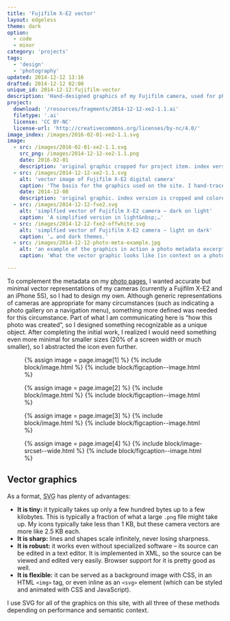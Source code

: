 ```yaml
---
title: 'Fujifilm X-E2 vector'
layout: edgeless
theme: dark
option:
  - code
  - minor
category: 'projects'
tags:
  - 'design'
  - 'photography'
updated: 2014-12-12 13:16
drafted: 2014-12-12 02:00
unique_id: 2014-12-12:fujifilm-vector
description: 'Hand-designed graphics of my Fujifilm camera, used for photo metadata on this site.'
project:
  download: '/resources/fragments/2014-12-12-xe2-1.1.ai'
  filetype: '.ai'
  license: 'CC BY-NC'
  license-url: 'http://creativecommons.org/licenses/by-nc/4.0/'
image_index: /images/2016-02-01-xe2-1.1.svg
image:
  - src: /images/2016-02-01-xe2-1.1.svg
    src_png: /images/2014-12-12-xe2-1.1.png
    date: 2016-02-01
    description: 'original graphic cropped for project item. index version is cropped and colored gray07'
  - src: /images/2014-12-12-xe2-1.1.svg
    alt: 'vector image of Fujifilm X-E2 digital camera'
    caption: 'The basis for the graphics used on the site. I hand-traced an image of the camera in Adobe Illustrator. I could have automated this process, but I preferred to brush up on Illustrator and create a more maintainable result.'
    date: 2014-12-08
    description: 'original graphic. index version is cropped and colored gray7'
  - src: /images/2014-12-12-fxe2.svg
    alt: 'simplfied vector of Fujifilm X-E2 camera – dark on light'
    caption: 'A simplified version in light&nbsp;…'
  - src: /images/2014-12-12-fxe2-offwhite.svg
    alt: 'simplfied vector of Fujifilm X-E2 camera – light on dark'
    caption: '… and dark themes.'
  - src: /images/2014-12-12-photo-meta-example.jpg
    alt: 'an example of the graphics in action a photo metadata excerpt'
    caption: 'What the vector graphic looks like [in context on a photo page](/2014/11/turntable/).'

---
```


To complement the metadata on my [photo pages](/photography/), I wanted accurate but minimal vector representations of my cameras (currently a Fujifilm X-E2 and an iPhone 5S), so I had to design my own. Although generic representations of cameras are appropriate for many circumstances (such as indicating a photo gallery on a navigation menu), something more defined was needed for this circumstance. Part of what I am communicating here is “how this photo was created”, so I designed something recognizable as a unique object. After completing the initial work, I realized I would need something even more minimal for smaller sizes (20% of a screen width or much smaller), so I abstracted the icon even further.

<figure class="image--wide svg light noedges">
  {% assign image = page.image[1] %}
  {% include block/image.html %}
  {% include block/figcaption--image.html %}
</figure>

<div class="grid--wide">
  <figure class="grid-figure svg light noedges">
    {% assign image = page.image[2] %}
    {% include block/image.html %}
    {% include block/figcaption--image.html %}
  </figure>
  <figure class="grid-figure svg dark noedges">
    {% assign image = page.image[3] %}
    {% include block/image.html %}
    {% include block/figcaption--image.html %}
  </figure>
</div>

<figure class="image--wide">
  {% assign image = page.image[4] %}
  {% include block/image-srcset--wide.html %}
  {% include block/figcaption--image.html %}
</figure>

## Vector graphics

As a format, <abbr title="Scalable Vector Graphics">SVG</abbr> has plenty of advantages:

- **It is tiny:** it typically takes up only a few hundred bytes up to a few kilobytes. This is typically a fraction of what a large `.png` file might take up. My icons typically take less than 1 KB, but these camera vectors are more like 2.5 KB each.
- **It is sharp:** lines and shapes scale infinitely, never losing sharpness.
- **It is robust:** it works even without specialized software – its source can be edited in a text editor. It is implemented in XML, so the source can be viewed and edited very easily. Browser support for it is pretty good as well.
- **It is flexible:** it can be served as a background image with CSS, in an HTML `<img>` tag, or even inline as an `<svg>` element (which can be styled and animated with CSS and JavaScript).

I use SVG for all of the graphics on this site, with all three of these methods depending on performance and semantic context.

